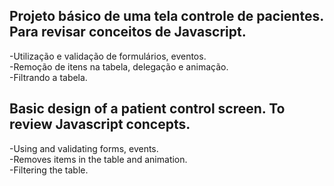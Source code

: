 ## Projeto básico de uma tela controle de pacientes. Para revisar conceitos de Javascript.
-Utilização e validação de formulários, eventos.<br>
-Remoção de itens na tabela, delegação e animação.<br>
-Filtrando a tabela.

## Basic design of a patient control screen. To review Javascript concepts.
-Using and validating forms, events.<br>
-Removes items in the table and animation.<br>
-Filtering the table.

